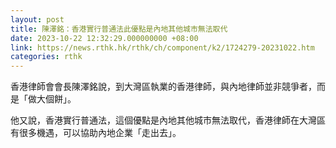 ```yaml
---
layout: post
title: 陳澤銘：香港實行普通法此優點是內地其他城市無法取代
date: 2023-10-22 12:32:29.000000000 +08:00
link: https://news.rthk.hk/rthk/ch/component/k2/1724279-20231022.htm
categories: rthk
---
```


香港律師會會長陳澤銘說，到大灣區執業的香港律師，與內地律師並非競爭者，而是「做大個餅」。

他又說，香港實行普通法，這個優點是內地其他城市無法取代，香港律師在大灣區有很多機遇，可以協助內地企業「走出去」。

